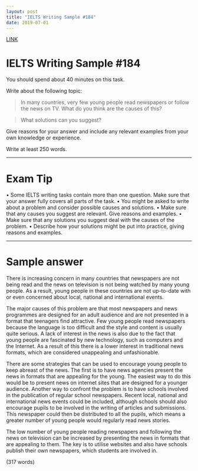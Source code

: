 ```yaml
---
layout: post
title: "IELTS Writing Sample #184"
date: 2019-07-01
---
```


[LINK](https://www.ielts-exam.net/ielts_writing_samples_task_2/1000/)

# IELTS Writing Sample #184
You should spend about 40 minutes on this task.

Write about the following topic:

> In many countries, very few young people read newspapers or follow the news on TV. What do you think are the causes of this?

> What solutions can you suggest?

Give reasons for your answer and include any relevant examples from your own knowledge or experience.

Write at least 250 words.

----
# Exam Tip
• Some IELTS writing tasks contain more than one question. Make sure that your answer fully covers all parts of the task.
• You might be asked to write about a problem and consider possible causes and solutions.
• Make sure that any causes you suggest are relevant. Give reasons and examples.
• Make sure that any solutions you suggest deal with the causes of the problem.
• Describe how your solutions might be put into practice, giving reasons and examples.

----
# Sample answer
There is increasing concern in many countries that newspapers are not being read and the news on television is not being watched by many young people. As a result, young people in these countries are not up-to-date with or even concerned about local, national and international events.

The major causes of this problem are that most newspapers and news programmes are designed for an adult audience and are not presented in a format that teenagers find attractive. Few young people read newspapers because the language is too difficult and the style and content is usually quite serious. A lack of interest in the news is also due to the fact that young people are fascinated by new technology, such as computers and the Internet. As a result of this there is a lower interest in traditional news formats, which are considered unappealing and unfashionable.

There are some strategies that can be used to encourage young people to keep abreast of the news. The first is to have news agencies present the news in formats that are appealing for the young. The easiest way to do this would be to present news on internet sites that are designed for a younger audience. Another way to confront the problem is to have schools involved in the publication of regular school newspapers. Recent local, national and international news events could be included, although schools should also encourage pupils to be involved in the writing of articles and submissions. This newspaper could then be distributed to all the pupils, which means a greater number of young people would regularly read news stories.

The low number of young people reading newspapers and following the news on television can be increased by presenting the news in formats that are appealing to them. The key is to utilise websites and also have schools publish their own newspapers, which students are involved in.

(317 words)
